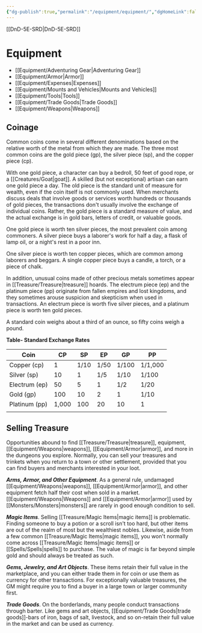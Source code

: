 ```yaml
---
{"dg-publish":true,"permalink":"/equipment/equipment/","dgHomeLink":false,"dgPassFrontmatter":true}
---
```


[[DnD-5E-SRD|DnD-5E-SRD]]
# Equipment
- [[Equipment/Adventuring Gear|Adventuring Gear]]
- [[Equipment/Armor|Armor]]
- [[Equipment/Expenses|Expenses]]
- [[Equipment/Mounts and Vehicles|Mounts and Vehicles]]
- [[Equipment/Tools|Tools]]
- [[Equipment/Trade Goods|Trade Goods]]
- [[Equipment/Weapons|Weapons]]

## Coinage

Common coins come in several different denominations based on the relative worth of the metal from which they are made. The three most common coins are the gold piece (gp), the silver piece (sp), and the copper piece (cp).

With one gold piece, a character can buy a bedroll, 50 feet of good rope, or a [[Creatures/Goat|goat]]. A skilled (but not exceptional) artisan can earn one gold piece a day. The old piece is the standard unit of measure for wealth, even if the coin itself is not commonly used. When merchants discuss deals that involve goods or services worth hundreds or thousands of gold pieces, the transactions don't usually involve the exchange of individual coins. Rather, the gold piece is a standard measure of value, and the actual exchange is in gold bars, letters of credit, or valuable goods.

One gold piece is worth ten silver pieces, the most prevalent coin among commoners. A silver piece buys a laborer's work for half a day, a flask of lamp oil, or a night's rest in a poor inn.

One silver piece is worth ten copper pieces, which are common among laborers and beggars. A single copper piece buys a candle, a torch, or a piece of chalk.

In addition, unusual coins made of other precious metals sometimes appear in [[Treasure/Treasure|treasure]] hoards. The electrum piece (ep) and the platinum piece (pp) originate from fallen empires and lost kingdoms, and they sometimes arouse suspicion and skepticism when used in transactions. An electrum piece is worth five silver pieces, and a platinum piece is worth ten gold pieces.

A standard coin weighs about a third of an ounce, so fifty coins weigh a pound.

**Table- Standard Exchange Rates**

| Coin          | CP    | SP   | EP   | GP    | PP      |
|---------------|-------|------|------|-------|---------|
| Copper (cp)   | 1     | 1/10 | 1/50 | 1/100 | 1/1,000 |
| Silver (sp)   | 10    | 1    | 1/5  | 1/10  | 1/100   |
| Electrum (ep) | 50    | 5    | 1    | 1/2   | 1/20    |
| Gold (gp)     | 100   | 10   | 2    | 1     | 1/10    |
| Platinum (pp) | 1,000 | 100  | 20   | 10    | 1       |
|               |       |      |      |       |         |

## Selling Treasure

Opportunities abound to find [[Treasure/Treasure|treasure]], equipment, [[Equipment/Weapons|weapons]], [[Equipment/Armor|armor]], and more in the dungeons you explore. Normally, you can sell your treasures and trinkets when you return to a town or other settlement, provided that you can find buyers and merchants interested in your loot.

***Arms, Armor, and Other Equipment***. As a general rule, undamaged [[Equipment/Weapons|weapons]], [[Equipment/Armor|armor]], and other equipment fetch half their cost when sold in a market. [[Equipment/Weapons|Weapons]] and [[Equipment/Armor|armor]] used by [[Monsters/Monsters|monsters]] are rarely in good enough condition to sell.

***Magic Items***. Selling [[Treasure/Magic Items|magic items]] is problematic. Finding someone to buy a potion or a scroll isn't too hard, but other items are out of the realm of most but the wealthiest nobles. Likewise, aside from a few common [[Treasure/Magic Items|magic items]], you won't normally come across [[Treasure/Magic Items|magic items]] or [[Spells/Spells|spells]] to purchase. The value of magic is far beyond simple gold and should always be treated as such.

***Gems, Jewelry, and Art Objects***. These items retain their full value in the marketplace, and you can either trade them in for coin or use them as currency for other transactions. For exceptionally valuable treasures, the GM might require you to find a buyer in a large town or larger community first.

***Trade Goods***. On the borderlands, many people conduct transactions through barter. Like gems and art objects, [[Equipment/Trade Goods|trade goods]]-bars of iron, bags of salt, livestock, and so on-retain their full value in the market and can be used as currency.

